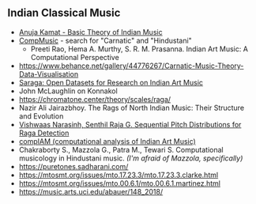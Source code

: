 Indian Classical Music
---

- [Anuja Kamat - Basic Theory of Indian Music](https://www.youtube.com/playlist?list=PLRKReciB2B9fUOgMx-dasWqAm-Y9Y5SLq)
- [CompMusic](https://compmusic.upf.edu/publications) - search for "Carnatic" and "Hindustani"
   - Preeti Rao, Hema A. Murthy, S. R. M. Prasanna. Indian Art Music: A Computational Perspective
- https://www.behance.net/gallery/44776267/Carnatic-Music-Theory-Data-Visualisation
- [Saraga: Open Datasets for Research on Indian Art Music](https://emusicology.org/index.php/EMR/article/view/7641/6263)
- John McLaughlin on Konnakol
- https://chromatone.center/theory/scales/raga/
- Nazir Ali Jairazbhoy. The Rags of North Indian Music: Their Structure and Evolution
- [Vishwaas Narasinh, Senthil Raja G. Sequential Pitch Distributions for Raga Detection](https://www.paperdigest.org/paper/?paper_id=arxiv-2308.16421)
- [compIAM (computational analysis of Indian Art Music)](https://github.com/MTG/compIAM)
- Chakraborty S., Mazzola G., Patra M., Tewari S. Computational musicology in Hindustani music. _(I'm afraid of Mazzola, specifically)_
- https://puretones.sadharani.com/
- https://mtosmt.org/issues/mto.17.23.3/mto.17.23.3.clarke.html
- https://mtosmt.org/issues/mto.00.6.1/mto.00.6.1.martinez.html
- https://music.arts.uci.edu/abauer/148_2018/
